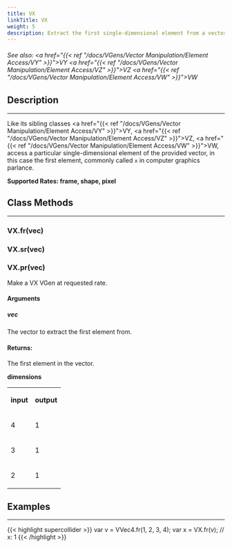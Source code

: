 ```yaml
---
title: VX
linkTitle: VX
weight: 5
description: Extract the first single-dimensional element from a vector
---
```

<!-- generated file, please edit the original .schelp file(in the Scintillator repository) and then run schelpToMarkDown.scdscript to regenerate. -->
###### See also: <a href="{{< ref "/docs/VGens/Vector Manipulation/Element Access/VY" >}}">VY</a> <a href="{{< ref "/docs/VGens/Vector Manipulation/Element Access/VZ" >}}">VZ</a> <a href="{{< ref "/docs/VGens/Vector Manipulation/Element Access/VW" >}}">VW</a> 



## Description
---



Like its sibling classes <a href="{{< ref "/docs/VGens/Vector Manipulation/Element Access/VY" >}}">VY</a>, <a href="{{< ref "/docs/VGens/Vector Manipulation/Element Access/VZ" >}}">VZ</a>, <a href="{{< ref "/docs/VGens/Vector Manipulation/Element Access/VW" >}}">VW</a>, access a particular single-dimensional element of the provided vector, in this case the first element, commonly called <code>x</code> in computer graphics parlance.



<strong>Supported Rates: frame, shape, pixel</strong>



## Class Methods
---



### VX.fr(vec)



### VX.sr(vec)



### VX.pr(vec)



Make a VX VGen at requested rate.



#### Arguments

##### vec



The vector to extract the first element from.





#### Returns:



The first element in the vector.



<strong>dimensions</strong>


<table>
<tr><td>

<strong>input</strong>

</td><td>

<strong>output</strong>

</td></tr>
<tr><td>

4

</td><td>

1

</td></tr>
<tr><td>

3

</td><td>

1

</td></tr>
<tr><td>

2

</td><td>

1

</td></tr>

</table>


## Examples
---



{{< highlight supercollider >}}
var v = VVec4.fr(1, 2, 3, 4);
var x = VX.fr(v); // x: 1
{{< /highlight >}}






